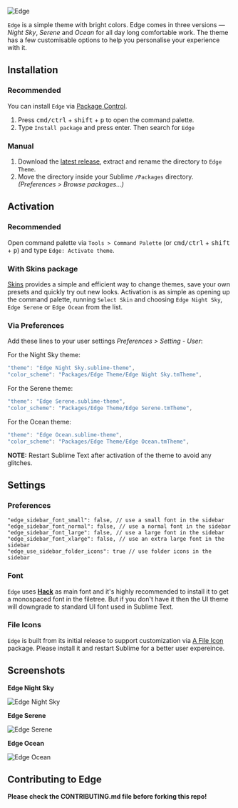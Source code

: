 ![Edge](https://i.imgur.com/KbIYmhD.png)

`Edge` is a simple theme with bright colors. Edge comes in three versions — *Night Sky*, *Serene* and *Ocean* for all day long comfortable work. The theme has a few customisable options to help you personalise your experience with it.

## Installation

### Recommended

You can install `Edge` via [Package Control](https://packagecontrol.io/).

1. Press <kbd>cmd/ctrl</kbd> + <kbd>shift</kbd> + <kbd>p</kbd> to open the command palette.
2. Type `Install package` and press enter. Then search for `Edge`

### Manual

1. Download the [latest release](https://github.com/dempfi/ayu/releases/latest), extract and rename the directory to `Edge Theme`.
2. Move the directory inside your Sublime `/Packages` directory. *(Preferences > Browse packages...)*

## Activation

### Recommended

Open command palette via `Tools > Command Palette` (or <kbd>cmd/ctrl</kbd> + <kbd>shift</kbd> + <kbd>p</kbd>) and type `Edge: Activate theme`.

### With Skins package

[Skins](https://packagecontrol.io/packages/Skins) provides a simple and efficient way to change themes, save your own presets and quickly try out new looks. Activation is as simple as opening up the command palette, running `Select Skin` and choosing `Edge Night Sky`, `Edge Serene` or `Edge Ocean` from the list.

### Via Preferences

Add these lines to your user settings *Preferences > Setting - User*:

For the Night Sky theme:

```js
"theme": "Edge Night Sky.sublime-theme",
"color_scheme": "Packages/Edge Theme/Edge Night Sky.tmTheme",
```

For the Serene theme:

```js
"theme": "Edge Serene.sublime-theme",
"color_scheme": "Packages/Edge Theme/Edge Serene.tmTheme",
```

For the Ocean theme:

```js
"theme": "Edge Ocean.sublime-theme",
"color_scheme": "Packages/Edge Theme/Edge Ocean.tmTheme",
```

**NOTE:** Restart Sublime Text after activation of the theme to avoid any glitches.

## Settings

### Preferences

```
"edge_sidebar_font_small": false, // use a small font in the sidebar
"edge_sidebar_font_normal": false, // use a normal font in the sidebar
"edge_sidebar_font_large": false, // use a large font in the sidebar
"edge_sidebar_font_xlarge": false, // use an extra large font in the sidebar
"edge_use_sidebar_folder_icons": true // use folder icons in the sidebar
```

### Font

`Edge` uses [__Hack__](http://sourcefoundry.org/hack/) as main font and it's highly recommended to install it to get a monospaced font in the filetree. But if you don't have it then the UI theme will downgrade to standard UI font used in Sublime Text.

### File Icons

`Edge` is built from its initial release to support customization via [A File Icon](https://github.com/ihodev/a-file-icon) package. Please install it and restart Sublime for a better user expereince.

## Screenshots

**Edge Night Sky**

![Edge Night Sky](https://i.imgur.com/sxcgQd7.png)

**Edge Serene**

![Edge Serene](https://i.imgur.com/eCo70F2.png)

**Edge Ocean**

![Edge Ocean](https://i.imgur.com/MpXSHO2.png)

## Contributing to Edge

**Please check the CONTRIBUTING.md file before forking this repo!**
